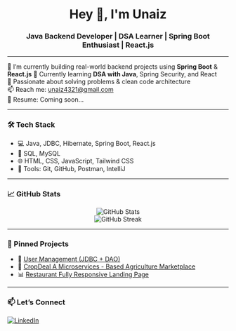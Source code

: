 <h1 align="center">Hey 👋, I'm Unaiz</h1>
<h3 align="center">Java Backend Developer | DSA Learner | Spring Boot Enthusiast | React.js</h3>

---

🔭 I’m currently building real-world backend projects using **Spring Boot** & **React.js** 
🌱 Currently learning **DSA with Java**, Spring Security, and React  
💼 Passionate about solving problems & clean code architecture  
📫 Reach me: unaiz4321@gmail.com  
📄 Resume: Coming soon...

---

### 🛠 Tech Stack
- 💻 Java, JDBC, Hibernate, Spring Boot, React.js
- 🧠 SQL, MySQL  
- 🌐 HTML, CSS, JavaScript, Tailwind CSS  
- 🧰 Tools: Git, GitHub, Postman, IntelliJ

---

### 📈 GitHub Stats
<p align="center">
  <img src="https://github-readme-stats.vercel.app/api?username=unaizsiddiquii&show_icons=true&theme=radical" alt="GitHub Stats"/>
  <br>
  <img src="https://github-readme-streak-stats.herokuapp.com/?user=unaizsiddiquii&theme=radical" alt="GitHub Streak"/>
</p>

---

### 📌 Pinned Projects

- 🔐 [User Management (JDBC + DAO)](https://github.com/unaizsiddiquii/user-management-jdbc)
- 🧠 [CropDeal A Microservices - Based Agriculture Marketplace](https://github.com/unaizsiddiquii/cropdeal-backend)
- 📊 [Restaurant Fully Responsive Landing Page](https://github.com/unaizsiddiquii/restaura)

---

### 📫 Let’s Connect
[![LinkedIn](https://img.shields.io/badge/LinkedIn-blue?logo=linkedin&style=for-the-badge)](https://www.linkedin.com/in/unaizsiddiqui/)

